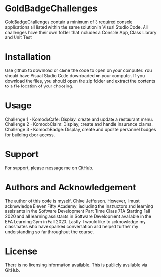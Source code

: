 # GoldBadgeChallenges
GoldBadgeChallenges contain a minimum of 3 required console applications all listed within the same solution in Visual Studio Code. All challenges have their own folder that includes a Console App, Class Library and Unit Test.

# Installation
Use github to download or clone the code to open on your computer. You should have Visual Studio Code downloaded on your computer. If you download the files, you should open the zip folder and extract the contents to a file location of your choosing.

# Usage
Challenge 1 - KomodoCafe: Display, create and update a restaurant menu.
Challenge 2 - KomodoClaim: Display, create and handle insurance claims.
Challenge 3 - KomodoBadge: Display, create and update personnel badges for building door access.

# Support
For support, please message me on GitHub.

# Authors and Acknowledgement
The author of this code is myself, Chloe Jefferson. However, I must acknowledge Eleven Fifty Academy, including the instructors and learning assistants in the Software Development Part Time Class 71A Starting Fall 2020 and all learning assistants in Software Development available in the EFA Learning Gym in Fall 2020. Lastly, I would like to acknowledge my classmates who have sparked conversation and helped further my understanding so far throughout the course.

# License
There is no licensing information available. This is publicly available via GitHub.
   

